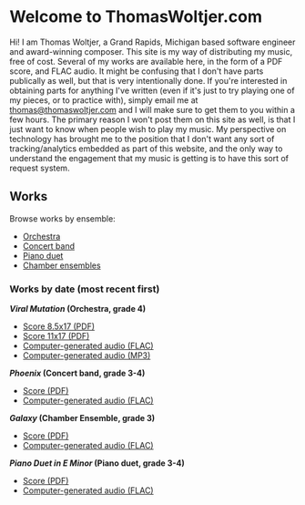 # Welcome to ThomasWoltjer.com

Hi! I am Thomas Woltjer, a Grand Rapids, Michigan based software engineer and award-winning composer. This site is my way of distributing my music, free of cost. Several of my works are available here, in the form of a PDF score, and FLAC audio. It might be confusing that I don't have parts publically as well, but that is very intentionally done. If you're interested in obtaining parts for anything I've written (even if it's just to try playing one of my pieces, or to practice with), simply email me at thomas@thomaswoltjer.com and I will make sure to get them to you within a few hours. The primary reason I won't post them on this site as well, is that I just want to know when people wish to play my music. My perspective on technology has brought me to the position that I don't want any sort of tracking/analytics embedded as part of this website, and the only way to understand the engagement that my music is getting is to have this sort of request system. 

## Works

Browse works by ensemble:
 - [Orchestra](/orch.html)  
 - [Concert band](/band.html)
 - [Piano duet](/piano-duet.html)
 - [Chamber ensembles](/chamber.html)
 
### Works by date (most recent first)
 
 **_Viral Mutation_ (Orchestra, grade 4)**
  - [Score 8.5x17 (PDF)](http://media.thomaswoltjer.com/comps/viral-mutation/Viral_Mutation_8.5x17.pdf)
  - [Score 11x17 (PDF)](http://media.thomaswoltjer.com/comps/viral-mutation/Viral_Mutation_11x17.pdf)
  - [Computer-generated audio (FLAC)](http://media.thomaswoltjer.com/comps/viral-mutation/Viral_Mutation.flac)
  - [Computer-generated audio (MP3)](http://media.thomaswoltjer.com/comps/viral-mutation/Viral_Mutation.mp3)

 
 **_Phoenix_ (Concert band, grade 3-4)**
  - [Score (PDF)](/phoenix/Phoenix.pdf)
  - [Computer-generated audio (FLAC)](/phoenix/Phoenix.flac)
  
 **_Galaxy_ (Chamber Ensemble, grade 3)**
  - [Score (PDF)](/galaxy/Galaxy.pdf)
  - [Computer-generated audio (FLAC)](/galaxy/Galaxy.flac)
 
 **_Piano Duet in E Minor_ (Piano duet, grade 3-4)**
  - [Score (PDF)](/duet-in-e-minor/Duet-In-E-Minor.pdf)
  - [Computer-generated audio (FLAC)](/duet-in-e-minor/Duet-In-E-Minor.flac)
 
